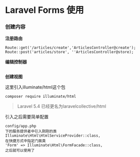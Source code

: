 # Laravel Forms 使用

### **创建内容**

**注册路由**

```
Route::get('/articles/create','ArticlesController@create');
Route::post('articles/store', ''ArticlesController@store);
```

**编辑控制器**

```

```

**创建视图**

这里引入illuminate/html这个包

```
composer require illuminate/html
```

> Laravel 5.4 已经更名为laravelcollective/html

引入之后需要简单配置

```
config/app.php
下的服务提供者中引入刚刚的类
Illuminate\Html\HtmlServiceProvider::class,
在快捷方式中指定门面类
'Form' => Illuminate\Html\FormFacade::class,
之后就可以使用了
```



